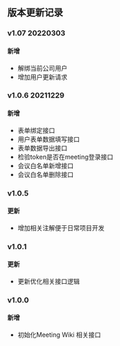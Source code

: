 ## 版本更新记录

### v1.07 20220303
#### 新增

- 解绑当前公司用户 
- 增加用户更新请求

### v1.0.6  20211229

#### 新增

- 表单绑定接口
- 用户表单数据填写接口  
- 表单数据导出接口
- 检验token是否在meeting登录接口
- 会议白名单新增接口
- 会议白名单删除接口


### v1.0.5

#### 更新

- 增加相关注解便于日常项目开发

### v1.0.1

#### 更新

- 更新优化相关接口逻辑


### v1.0.0  

#### 新增

- 初始化Meeting Wiki 相关接口

